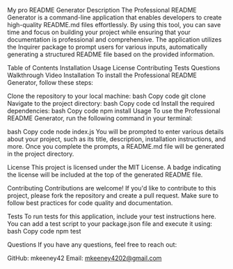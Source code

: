 My pro README Generator
Description
The Professional README Generator is a command-line application that enables developers to create high-quality README.md files effortlessly. By using this tool, you can save time and focus on building your project while ensuring that your documentation is professional and comprehensive. The application utilizes the Inquirer package to prompt users for various inputs, automatically generating a structured README file based on the provided information.

Table of Contents
Installation
Usage
License
Contributing
Tests
Questions
Walkthrough Video
Installation
To install the Professional README Generator, follow these steps:

Clone the repository to your local machine:
bash
Copy code
git clone <repository-url>
Navigate to the project directory:
bash
Copy code
cd <project-directory>
Install the required dependencies:
bash
Copy code
npm install
Usage
To use the Professional README Generator, run the following command in your terminal:

bash
Copy code
node index.js
You will be prompted to enter various details about your project, such as its title, description, installation instructions, and more. Once you complete the prompts, a README.md file will be generated in the project directory.

License
This project is licensed under the MIT License. A badge indicating the license will be included at the top of the generated README file.

Contributing
Contributions are welcome! If you'd like to contribute to this project, please fork the repository and create a pull request. Make sure to follow best practices for code quality and documentation.

Tests
To run tests for this application, include your test instructions here. You can add a test script to your package.json file and execute it using:
bash
Copy code
npm test

Questions
If you have any questions, feel free to reach out:

GitHub: mkeeney42
Email: mkeeney4202@gmail.com
